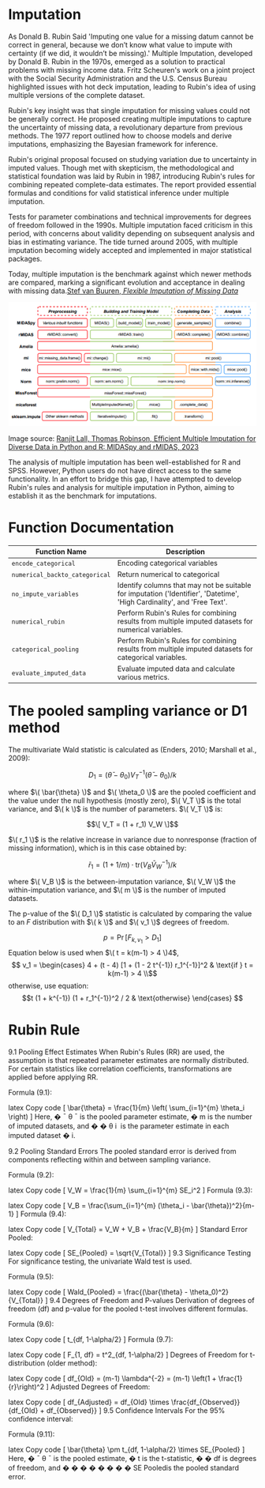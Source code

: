 # Imputation
As Donald B. Rubin Said 'Imputing one value for a missing datum cannot be correct in general, because we don’t know what value to impute with certainty (if we did, it wouldn’t be missing).'
Multiple Imputation, developed by Donald B. Rubin in the 1970s, emerged as a solution to practical problems with missing income data. Fritz Scheuren's work on a joint project with the Social Security Administration and the U.S. Census Bureau highlighted issues with hot deck imputation, leading to Rubin's idea of using multiple versions of the complete dataset.

Rubin's key insight was that single imputation for missing values could not be generally correct. He proposed creating multiple imputations to capture the uncertainty of missing data, a revolutionary departure from previous methods. The 1977 report outlined how to choose models and derive imputations, emphasizing the Bayesian framework for inference.

Rubin's original proposal focused on studying variation due to uncertainty in imputed values. Though met with skepticism, the methodological and statistical foundation was laid by Rubin in 1987, introducing Rubin's rules for combining repeated complete-data estimates. The report provided essential formulas and conditions for valid statistical inference under multiple imputation.

Tests for parameter combinations and technical improvements for degrees of freedom followed in the 1990s. Multiple imputation faced criticism in this period, with concerns about validity depending on subsequent analysis and bias in estimating variance. The tide turned around 2005, with multiple imputation becoming widely accepted and implemented in major statistical packages.

Today, multiple imputation is the benchmark against which newer methods are compared, marking a significant evolution and acceptance in dealing with missing data.[Stef van Buuren, *Flexible Imputation of Missing Data*](https://stefvanbuuren.name/fimd/)

![Alt Text](./img.png)

Image source: [Ranjit Lall, Thomas Robinson, Efficient Multiple Imputation for Diverse Data in Python and R: MIDASpy and rMIDAS, 2023](https://www.jstatsoft.org/article/view/v107i09)

The analysis of multiple imputation has been well-established for R and SPSS. However, Python users do not have direct access to the same functionality. In an effort to bridge this gap, I have attempted to develop Rubin's rules and analysis for multiple imputation in Python, aiming to establish it as the benchmark for imputations.

# Function Documentation

| Function Name                           | Description                               |
|-----------------------------------------|-------------------------------------------|
| `encode_categorical`                    | Encoding categorical variables     |
| `numerical_backto_categorical`          | Return numerical to categorical              |
| `no_impute_variables`                          | Identify columns that may not be suitable for imputation ('Identifier', 'Datetime', 'High Cardinality', and 'Free Text'.|
| `numerical_rubin`          | Perform Rubin's Rules for combining results from multiple imputed datasets for numerical variables.              |
| `categorical_pooling`                          | Perform Rubin's Rules for combining results from multiple imputed datasets for categorical variables. |
| `evaluate_imputed_data`                          |  Evaluate imputed data and calculate various metrics.|

# The pooled sampling variance or D1 method


The multivariate Wald statistic is calculated as (Enders, 2010; Marshall et al., 2009):

$$D_1 = (\bar{\theta} - \theta_0) V_T^{-1} (\bar{\theta} - \theta_0) / k$$

where $\( \bar{\theta} \)$ and $\( \theta_0 \)$ are the pooled coefficient and the value under the null hypothesis (mostly zero), $\( V_T \)$ is the total variance, and $\( k \)$ is the number of parameters. $\( V_T \)$ is:

$$\[ V_T = (1 + r_1) V_W \]$$

$\( r_1 \)$ is the relative increase in variance due to nonresponse (fraction of missing information), which is in this case obtained by:

$$\bar{r}_1 = (1 + 1/m) \cdot \text{tr}(V_B \bar{V}_W^{-1}) / k $$

where $\( V_B \)$ is the between-imputation variance, $\( V_W \)$ the within-imputation variance, and $\( m \)$ is the number of imputed datasets.

The p-value of the $\( D_1 \)$ statistic is calculated by comparing the value to an $F$ distribution with $\( k \)$ and $\( v_1 \)$ degrees of freedom.

$$p = \Pr[F_{k, v_1} > D_1] $$
Equation below is used when $\( t = k(m-1) > 4 \)4$, 
$$ v_1 = 
\begin{cases} 
4 + (t - 4) [1 + (1 - 2 t^{-1}) r_1^{-1}]^2 & \text{if } t = k(m-1) > 4 \\$$
otherwise, use equation:
$$t (1 + k^{-1}) (1 + r_1^{-1})^2 / 2 & \text{otherwise}
\end{cases}
$$

# Rubin Rule
9.1 Pooling Effect Estimates
When Rubin's Rules (RR) are used, the assumption is that repeated parameter estimates are normally distributed. For certain statistics like correlation coefficients, transformations are applied before applying RR.

Formula (9.1):

latex
Copy code
\[
\bar{\theta} = \frac{1}{m} \left( \sum_{i=1}^{m} \theta_i \right)
\]
Here, 
�
ˉ
θ
ˉ
  is the pooled parameter estimate, 
�
m is the number of imputed datasets, and 
�
�
θ 
i
​
  is the parameter estimate in each imputed dataset 
�
i.

9.2 Pooling Standard Errors
The pooled standard error is derived from components reflecting within and between sampling variance.

Formula (9.2):

latex
Copy code
\[
V_W = \frac{1}{m} \sum_{i=1}^{m} SE_i^2
\]
Formula (9.3):

latex
Copy code
\[
V_B = \frac{\sum_{i=1}^{m} (\theta_i - \bar{\theta})^2}{m-1}
\]
Formula (9.4):

latex
Copy code
\[
V_{Total} = V_W + V_B + \frac{V_B}{m}
\]
Standard Error Pooled:

latex
Copy code
\[
SE_{Pooled} = \sqrt{V_{Total}}
\]
9.3 Significance Testing
For significance testing, the univariate Wald test is used.

Formula (9.5):

latex
Copy code
\[
Wald_{Pooled} = \frac{(\bar{\theta} - \theta_0)^2}{V_{Total}}
\]
9.4 Degrees of Freedom and P-values
Derivation of degrees of freedom (df) and p-value for the pooled t-test involves different formulas.

Formula (9.6):

latex
Copy code
\[
t_{df, 1-\alpha/2}
\]
Formula (9.7):

latex
Copy code
\[
F_{1, df} = t^2_{df, 1-\alpha/2}
\]
Degrees of Freedom for t-distribution (older method):

latex
Copy code
\[
df_{Old} = (m-1) \lambda^{-2} = (m-1) \left(1 + \frac{1}{r}\right)^2
\]
Adjusted Degrees of Freedom:

latex
Copy code
\[
df_{Adjusted} = df_{Old} \times \frac{df_{Observed}}{df_{Old} + df_{Observed}}
\]
9.5 Confidence Intervals
For the 95% confidence interval:

Formula (9.11):

latex
Copy code
\[
\bar{\theta} \pm t_{df, 1-\alpha/2} \times SE_{Pooled}
\]
Here, 
�
ˉ
θ
ˉ
  is the pooled estimate, 
�
t is the t-statistic, 
�
�
df is degrees of freedom, and 
�
�
�
�
�
�
�
�
SE 
Pooled
​
  is the pooled standard error.

